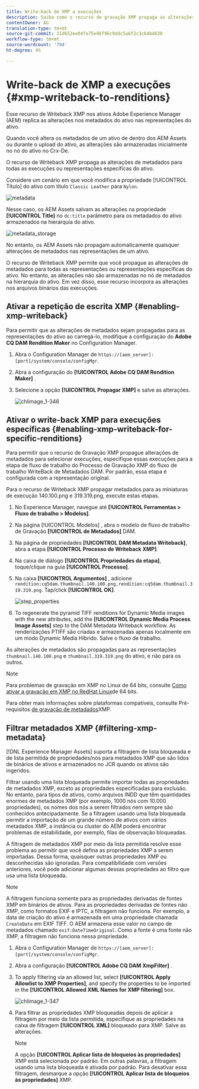 ```yaml
---
title: Write-back de XMP a execuções
description: Saiba como o recurso de gravação XMP propaga as alterações de metadados de um ativo para todas as execuções ou representações específicas do ativo.
contentOwner: AG
translation-type: tm+mt
source-git-commit: 31d652ee04fe75e96f96c9ddc5a6f2c3c64bd630
workflow-type: tm+mt
source-wordcount: '794'
ht-degree: 4%

---
```



# Write-back de XMP a execuções {#xmp-writeback-to-renditions}

Esse recurso de Writeback XMP nos ativos Adobe Experience Manager (AEM) replica as alterações nos metadados do ativo nas representações do ativo.

Quando você altera os metadados de um ativo de dentro dos AEM Assets ou durante o upload do ativo, as alterações são armazenadas inicialmente no nó do ativo no Crx-De.

O recurso de Writeback XMP propaga as alterações de metadados para todas as execuções ou representações específicas do ativo.

Considere um cenário em que você modifica a propriedade [!UICONTROL Título] do ativo com título `Classic Leather` para `Nylon`.

![metadata](assets/metadata.png)

Nesse caso, os AEM Assets salvam as alterações na propriedade **[!UICONTROL Title]** no `dc:title` parâmetro para os metadados do ativo armazenados na hierarquia do ativo.

![metadata_storage](assets/metadata_stored.png)

No entanto, os AEM Assets não propagam automaticamente quaisquer alterações de metadados nas representações de um ativo.

O recurso de Writeback XMP permite que você propague as alterações de metadados para todas as representações ou representações específicas do ativo. No entanto, as alterações não são armazenadas no nó de metadados na hierarquia do ativo. Em vez disso, esse recurso incorpora as alterações nos arquivos binários das execuções.

## Ativar a repetição de escrita XMP {#enabling-xmp-writeback}

Para permitir que as alterações de metadados sejam propagadas para as representações do ativo ao carregá-lo, modifique a configuração do **Adobe CQ DAM Rendition Maker** no Configuration Manager.

1. Abra o Configuration Manager de `https://[aem_server]:[port]/system/console/configMgr`.
1. Abra a configuração do **[!UICONTROL Adobe CQ DAM Rendition Maker]** .
1. Selecione a opção **[!UICONTROL Propagar XMP]** e salve as alterações.

   ![chlimage_1-346](assets/chlimage_1-346.png)

## Ativar o write-back XMP para execuções específicas {#enabling-xmp-writeback-for-specific-renditions}

Para permitir que o recurso de Gravação XMP propague alterações de metadados para selecionar execuções, especifique essas execuções para a etapa de fluxo de trabalho do Processo de Gravação XMP do fluxo de trabalho WriteBack de Metadados DAM. Por padrão, essa etapa é configurada com a representação original.

Para o recurso de Writeback XMP propagar metadados para as miniaturas de execução 140.100.png e 319.319.png, execute estas etapas.

1. No Experience Manager, navegue até **[!UICONTROL Ferramentas > Fluxo de trabalho > Modelos]**.
1. Na página [!UICONTROL Modelos] , abra o modelo de fluxo de trabalho de Gravação **[!UICONTROL de Metadados]** DAM.
1. Na página de propriedades **[!UICONTROL DAM Metadata Writeback]**, abra a etapa **[!UICONTROL Processo de Writeback XMP]**.
1. Na caixa de diálogo **[!UICONTROL Propriedades da etapa]**, toque/clique na guia **[!UICONTROL Processo]**.
1. Na caixa **[!UICONTROL Argumentos]** , adicione `rendition:cq5dam.thumbnail.140.100.png,rendition:cq5dam.thumbnail.319.319.png`. Tap/click **[!UICONTROL OK]**.

   ![step_properties](assets/step_properties.png)

1. To regenerate the pyramid TIFF renditions for Dynamic Media images with the new attributes, add the **[!UICONTROL Dynamic Media Process Image Assets]** step to the DAM Metadata Writeback workflow.
As renderizações PTIFF são criadas e armazenadas apenas localmente em um modo Dynamic Media Híbrido. Salve o fluxo de trabalho.

As alterações de metadados são propagadas para as representações `thumbnail.140.100.png` e `thumbnail.319.319.png` do ativo, e não para os outros.

>[!NOTE]
>
>Para problemas de gravação em XMP no Linux de 64 bits, consulte [Como ativar a gravação em XMP no RedHat Linux](https://helpx.adobe.com/experience-manager/kb/enable-xmp-write-back-64-bit-redhat.html)de 64 bits.
>
>Para obter mais informações sobre plataformas compatíveis, consulte Pré-requisitos [de gravação de metadados](/help/sites-deploying/technical-requirements.md#requirements-for-aem-assets-xmp-metadata-write-back)XMP.

## Filtrar metadados XMP {#filtering-xmp-metadata}

[!DNL Experience Manager Assets] suporta a filtragem de lista bloqueada e de lista permitida de propriedades/nós para metadados XMP que são lidos de binários de ativos e armazenados no JCR quando os ativos são ingeridos.

Filtrar usando uma lista bloqueada permite importar todas as propriedades de metadados XMP, exceto as propriedades especificadas para exclusão. No entanto, para tipos de ativos, como arquivos INDD que têm quantidades enormes de metadados XMP (por exemplo, 1000 nós com 10.000 propriedades), os nomes dos nós a serem filtrados nem sempre são conhecidos antecipadamente. Se a filtragem usando uma lista bloqueada permitir a importação de um grande número de ativos com vários metadados XMP, a instância ou cluster do AEM poderá encontrar problemas de estabilidade, por exemplo, filas de observação bloqueadas.

A filtragem de metadados XMP por meio da lista permitida resolve esse problema ao permitir que você defina as propriedades XMP a serem importadas. Dessa forma, quaisquer outras propriedades XMP ou desconhecidas são ignoradas. Para compatibilidade com versões anteriores, você pode adicionar algumas dessas propriedades ao filtro que usa uma lista bloqueada.

>[!NOTE]
>
>A filtragem funciona somente para as propriedades derivadas de fontes XMP em binários de ativos. Para as propriedades derivadas de fontes não XMP, como formatos EXIF e IPTC, a filtragem não funciona. Por exemplo, a data de criação do ativo é armazenada em uma propriedade chamada `CreateDate` em EXIF TIFF. O AEM armazena esse valor no campo de metadados chamado `exif:DateTimeOriginal`. Como a fonte é uma fonte não XMP, a filtragem não funciona nessa propriedade.

1. Abra o Configuration Manager de `https://[aem_server]:[port]/system/console/configMgr`.
1. Abra a configuração **[!UICONTROL Adobe CQ DAM XmpFilter]** .
1. To apply filtering via an allowed list, select **[!UICONTROL Apply Allowlist to XMP Properties]**, and specify the properties to be imported in the **[!UICONTROL Allowed XML Names for XMP filtering]** box.

   ![chlimage_1-347](assets/chlimage_1-347.png)

1. Para filtrar as propriedades XMP bloqueadas depois de aplicar a filtragem por meio da lista permitida, especifique as propriedades na caixa de filtragem **[!UICONTROL XML]** bloqueado para XMP. Salve as alterações.

   >[!NOTE]
   >
   >A opção **[!UICONTROL Aplicar lista de bloqueios às propriedades]** XMP está selecionada por padrão. Em outras palavras, a filtragem usando uma lista bloqueada é ativada por padrão. Para desativar essa filtragem, desmarque a opção **[!UICONTROL Aplicar lista de bloqueios às propriedades]** XMP.
